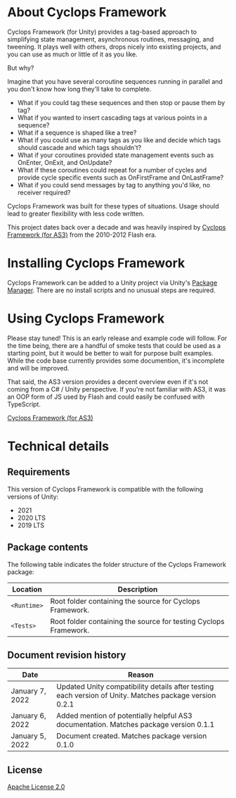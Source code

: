 # About Cyclops Framework

Cyclops Framework (for Unity) provides a tag-based approach to simplifying state management, asynchronous routines, messaging, and tweening.  It plays well with others, drops nicely into existing projects, and you can use as much or little of it as you like.

But why?

Imagine that you have several coroutine sequences running in parallel and you don't know how long they'll take to complete.

- What if you could tag these sequences and then stop or pause them by tag?
- What if you wanted to insert cascading tags at various points in a sequence?
- What if a sequence is shaped like a tree?
- What if you could use as many tags as you like and decide which tags should cascade and which tags shouldn't?
- What if your coroutines provided state management events such as OnEnter, OnExit, and OnUpdate?
- What if these coroutines could repeat for a number of cycles and provide cycle specific events such as OnFirstFrame and OnLastFrame?
- What if you could send messages by tag to anything you'd like, no receiver required?

Cyclops Framework was built for these types of situations.
Usage should lead to greater flexibility with less code written.

This project dates back over a decade and was heavily inspired by [Cyclops Framework (for AS3)](https://github.com/darkmavis/CyclopsFramework)
from the 2010-2012 Flash era.

# Installing Cyclops Framework

Cyclops Framework can be added to a Unity project via Unity's [Package Manager](https://docs.unity3d.com/Manual/upm-ui.html).
There are no install scripts and no unusual steps are required.

# Using Cyclops Framework

Please stay tuned!  This is an early release and example code will follow.  For the time being, there are a handful of smoke tests that could be used as a starting point, but it would be better to wait for purpose built examples.  While the code base currently provides some documention, it's incomplete and will be improved.

That said, the AS3 version provides a decent overview even if it's not coming from a C# / Unity perspective.  If you're not familiar with AS3, it was an OOP form of JS used by Flash and could easily be confused with TypeScript.

[Cyclops Framework (for AS3)](https://github.com/darkmavis/CyclopsFramework)

# Technical details
## Requirements

This version of Cyclops Framework is compatible with the following versions of Unity:

* 2021
* 2020 LTS
* 2019 LTS

## Package contents

The following table indicates the folder structure of the Cyclops Framework package:

|Location|Description|
|---|---|
|`<Runtime>`|Root folder containing the source for Cyclops Framework.|
|`<Tests>`|Root folder containing the source for testing Cyclops Framework.|

## Document revision history

|Date|Reason|
|---|---|
|January 7, 2022|Updated Unity compatibility details after testing each version of Unity. Matches package version 0.2.1|
|January 6, 2022|Added mention of potentially helpful AS3 documentation. Matches package version 0.1.1|
|January 5, 2022|Document created. Matches package version 0.1.0|

## License

[Apache License 2.0](LICENSE.md)
